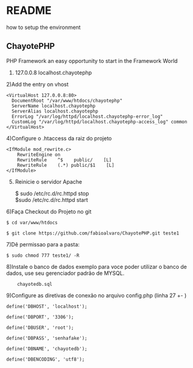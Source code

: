 # README #


how to setup the environment


ChayotePHP
----------------------------

PHP Framework an easy opportunity to start in the Framework World


1)
    127.0.0.8 		localhost.chayotephp

2)Add the entry on vhost

    <VirtualHost 127.0.0.8:80>
      DocumentRoot "/var/www/htdocs/chayotephp"
      ServerName localhost.chayotephp
      ServerAlias localhost.chayotephp
      ErrorLog "/var/log/httpd/localhost.chayotephp-error_log"
      CustomLog "/var/log/httpd/localhost.chayotephp-access_log" common    
    </VirtualHost>
  
  4)Configure o .htaccess da raiz do projeto

    <IfModule mod_rewrite.c>
        RewriteEngine on
        RewriteRule    ^$    public/    [L]
        RewriteRule    (.*) public/$1    [L]
    </IfModule>
    
    
5) Reinicie o servidor Apache
    
    $ sudo /etc/rc.d/rc.httpd stop                                                                                                                            
    $sudo /etc/rc.d/rc.httpd start  
    
    
    
6)Faça Checkout do Projeto no git
    
    $ cd var/www/htdocs
    
    $ git clone https://github.com/fabioalvaro/ChayotePHP.git teste1

    
    
    
7)Dê permissao para a pasta:
    
    $ sudo chmod 777 teste1/ -R

    
8)Instale o banco de dados exemplo para voce poder utilizar o banco de dados, use seu gerenciador padrão de MYSQL.
    
        chayotedb.sql
        
        
9)Configure as diretivas de conexão no arquivo config.php (linha 27 +- )
    
    define('DBHOST', 'localhost');
    
    define('DBPORT', '3306');
    
    define('DBUSER', 'root');
    
    define('DBPASS', 'senhafake');
    
    define('DBNAME', 'chayotedb');
    
    define('DBENCODING', 'utf8');
        
        
        
    
    
    
